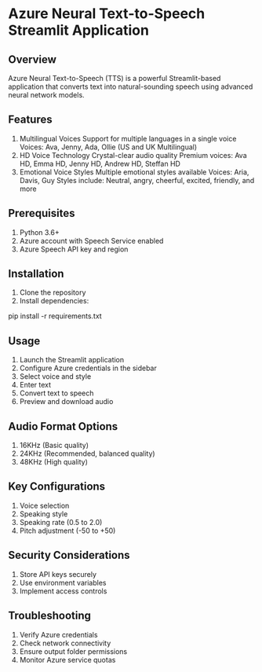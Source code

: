 # Azure Neural Text-to-Speech Streamlit Application

## Overview
Azure Neural Text-to-Speech (TTS) is a powerful Streamlit-based application that converts text into natural-sounding speech using advanced neural network models.

## Features
1. Multilingual Voices 
Support for multiple languages in a single voice
Voices: Ava, Jenny, Ada, Ollie (US and UK Multilingual)
2. HD Voice Technology 
Crystal-clear audio quality
Premium voices: Ava HD, Emma HD, Jenny HD, Andrew HD, Steffan HD
3. Emotional Voice Styles 
Multiple emotional styles available
Voices: Aria, Davis, Guy
Styles include: Neutral, angry, cheerful, excited, friendly, and more

## Prerequisites
1. Python 3.6+
2. Azure account with Speech Service enabled
3. Azure Speech API key and region

## Installation
1.	Clone the repository
2.	Install dependencies: 

pip install -r requirements.txt

## Usage
1.	Launch the Streamlit application
2.	Configure Azure credentials in the sidebar
3.	Select voice and style
4.	Enter text
5.	Convert text to speech
6.	Preview and download audio

## Audio Format Options
1. 16KHz (Basic quality)
2. 24KHz (Recommended, balanced quality)
3.	48KHz (High quality)

## Key Configurations
1. Voice selection
2. Speaking style
3. Speaking rate (0.5 to 2.0)
4. Pitch adjustment (-50 to +50)

## Security Considerations
1. Store API keys securely
2. Use environment variables
3. Implement access controls

## Troubleshooting
1. Verify Azure credentials
2. Check network connectivity
3. Ensure output folder permissions
4. Monitor Azure service quotas


